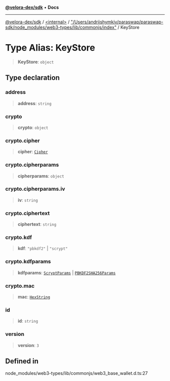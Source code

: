 [**@velora-dex/sdk**](../../../../README.md) • **Docs**

***

[@velora-dex/sdk](../../../../globals.md) / [\<internal\>](../../../README.md) / ["/Users/andriishymkiv/paraswap/paraswap-sdk/node\_modules/web3-types/lib/commonjs/index"](../README.md) / KeyStore

# Type Alias: KeyStore

> **KeyStore**: `object`

## Type declaration

### address

> **address**: `string`

### crypto

> **crypto**: `object`

### crypto.cipher

> **cipher**: [`Cipher`](Cipher.md)

### crypto.cipherparams

> **cipherparams**: `object`

### crypto.cipherparams.iv

> **iv**: `string`

### crypto.ciphertext

> **ciphertext**: `string`

### crypto.kdf

> **kdf**: `"pbkdf2"` \| `"scrypt"`

### crypto.kdfparams

> **kdfparams**: [`ScryptParams`](ScryptParams.md) \| [`PBKDF2SHA256Params`](PBKDF2SHA256Params.md)

### crypto.mac

> **mac**: [`HexString`](../../../type-aliases/HexString.md)

### id

> **id**: `string`

### version

> **version**: `3`

## Defined in

node\_modules/web3-types/lib/commonjs/web3\_base\_wallet.d.ts:27

